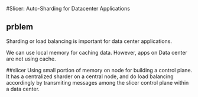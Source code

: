#Slicer: Auto-Sharding for Datacenter Applications
## prblem
Sharding or load balancing is important for data center applications.

We can use local memory for caching data. However, apps on Data center are not using cache.

##slicer
Using small portion of memory on node for building a control plane. It has a centralized sharder on a central node, and do load balancing accordingly by transmiting messages among the slicer control plane within a data center.

